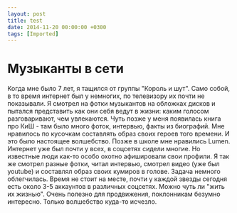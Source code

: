 ```yaml
---
layout: post
title: test
date: 2014-11-20 00:00:00 +0300
tags: [Imported]
---
```

# Музыканты в сети

Когда мне было 7 лет, я тащился от группы "Король и шут". Само собой, в то время интернет был у немногих, по телевизору их почти не показывали. Я смотрел на фотки музыкантов на обложках дисков и пытался представить как они себя ведут в жизни: каким голосом разговаривают, чем увлекаются. Чуть позже у меня появилась книга про КиШ - там было много фоток, интервью, факты из биографий. Мне нравилось по кусочкам составлять образ своих героев того времени. И это было настоящее волшебство. 
Позже в школе мне нравились Lumen. Интернет уже был почти у всех, в соцсетях сидели многие. Но известные люди как-то особо охотно афишировали свои профили. Я так же смотрел разные фотки, читал интервью, смотрел видео (уже был youtube) и составлял образ своих кумиров в голове. Задача немного облегчилась. 
Время не стоит на месте, почти у каждой звезды сегодня есть около 3-5 аккаунтов в различных соцсетях. Можно чуть ли "жить их жизнью". Очень полезно для продвижения, поклонникам безумно интересно. Только волшебство куда-то исчезло.
